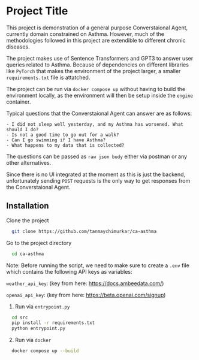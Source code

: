 
# Project Title

This project is demonstration of a general purpose Converstaional Agent, currently
domain constrained on Asthma. However, much of the methodologies followed in this
project are extendible to different chronic diseases.

The project makes use of Sentence Transformers and GPT3 to answer user queries 
related to Asthma. Because of dependencies on different libraries like `PyTorch` that
makes the environment of the project larger, a smaller `requirements.txt` file is
attatched.

The project can be run via `docker compose up` without having to build the environment
locally, as the environment will then be setup inside the `engine` container.

Typical questions that the Converstaional Agent can answer are as follows:

    - I did not sleep well yesterday, and my Asthma has worsened. What should I do?
    - Is not a good time to go out for a walk?
    - Can I go swimming if I have Asthma?
    - What happens to my data that is collected?

The questions can be passed as `raw json body` either via postman or any other alternatives.

Since there is no UI integrated at the moment as this is just the backend, 
unfortunately sending `POST` requests is the only way to get responses from the 
Converstaional Agent.



## Installation

Clone the project

```bash
  git clone https://github.com/tanmaychimurkar/ca-asthma
```

Go to the project directory

```bash
  cd ca-asthma
```

Note: Before running the script, we need to make sure to create a `.env` file 
which contains the following API keys as variables:

`weather_api_key`: (key from here: https://docs.ambeedata.com/) 

`openai_api_key`: (key from here: https://beta.openai.com/signup)

1) Run via `entrypoint.py`

```bash
  cd src
  pip install -r requirements.txt
  python entrypoint.py
```

2) Run via `docker`

```bash
  docker compose up --build
```


